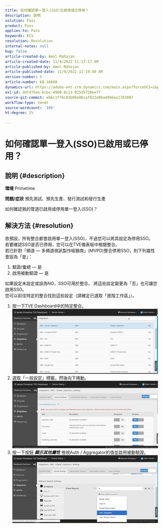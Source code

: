 ```yaml
---
title: 如何確認單一登入(SSO)已啟用或已停用？
description: 說明
solution: Pass
product: Pass
applies-to: Pass
keywords: KCS
resolution: Resolution
internal-notes: null
bug: false
article-created-by: Amol Mahajan
article-created-date: 11/9/2022 11:17:17 AM
article-published-by: Amol Mahajan
article-published-date: 11/9/2022 11:19:40 AM
version-number: 5
article-number: KA-16608
dynamics-url: https://adobe-ent.crm.dynamics.com/main.aspx?forceUCI=1&pagetype=entityrecord&etn=knowledgearticle&id=a336b00b-2060-ed11-9561-6045bd006268
exl-id: ddf475ee-bcbc-4980-8c13-025d5726ee77
source-git-commit: eb6c1ff6c03b09a06caf822e06a40b6ea1783897
workflow-type: tm+mt
source-wordcount: '195'
ht-degree: 2%

---
```


# 如何確認單一登入(SSO)已啟用或已停用？

## 說明 {#description}

<b>環境</b>
Primetime


<b>問題/症狀</b>
預先測試、預先生產、發行測試和發行生產

如何確認我的管道已啟用或停用單一登入(SSO)？


## 解決方法 {#resolution}

依預設，所有整合都會啟用單一登入(SSO)，不過您可以將其設定為停用SSO。<br>若要確認SSO是否已停用，您可以在TVE儀表板中檢閱整合。<br>若已針對「頻道 — 多頻道視訊製作經銷商」(MVPD)整合停用SSO，則下列屬性會設為「是」：<br>
1. 驗證/彙總 — 是
2. 啟用被動驗證 — 是

如果設定未設定或設為NO，SSO可用於整合。 將這些設定變更為「否」也可讓您啟用SSO。<br>您可以前往特定的整合找到這些設定（請確定已選取「進階工作區」）。
1. 按一下TVE Dashboard中的特定整合。![](assets/6664dc8b-ff71-eb11-a812-00224809a536.png)
2. 選取「一般設定」標籤，然後向下捲動。![](assets/ecedf1a3-ff71-eb11-a812-00224809a536.png)
3. 按一下按鈕 <b>*顯示其他屬性</b>* 檢視Auth / Aggregator的值並啟用被動驗證。 ![](assets/1f33e3d9-ff71-eb11-a812-00224809a536.png)
